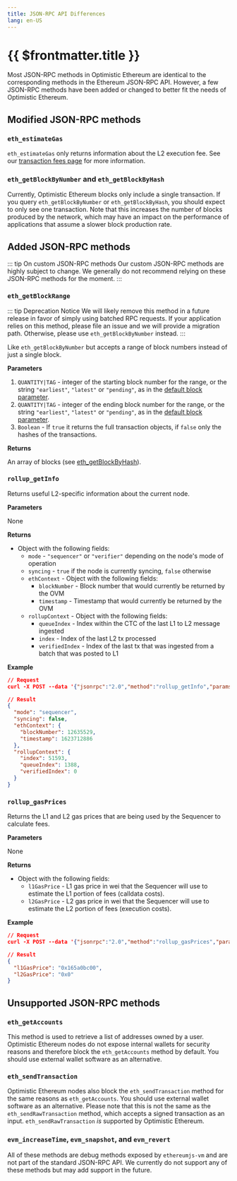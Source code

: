 ```yaml
---
title: JSON-RPC API Differences
lang: en-US
---
```


# {{ $frontmatter.title }}

Most JSON-RPC methods in Optimistic Ethereum are identical to the corresponding methods in the Ethereum JSON-RPC API.
However, a few JSON-RPC methods have been added or changed to better fit the needs of Optimistic Ethereum.

## Modified JSON-RPC methods

### `eth_estimateGas`

`eth_estimateGas` only returns information about the L2 execution fee. 
See our [transaction fees page](new-fees.md) for more information.

### `eth_getBlockByNumber` and `eth_getBlockByHash`

Currently, Optimistic Ethereum blocks only include a single transaction.
If you query `eth_getBlockByNumber` or `eth_getBlockByHash`, you should expect to only see one transaction.
Note that this increases the number of blocks produced by the network, which may have an impact on the performance of applications that assume a slower block production rate.

## Added JSON-RPC methods

::: tip On custom JSON-RPC methods
Our custom JSON-RPC methods are highly subject to change.
We generally do not recommend relying on these JSON-RPC methods for the moment.
:::

### `eth_getBlockRange`

::: tip Deprecation Notice
We will likely remove this method in a future release in favor of simply using batched RPC requests.
If your application relies on this method, please file an issue and we will provide a migration path.
Otherwise, please use `eth_getBlockByNumber` instead.
:::

Like `eth_getBlockByNumber` but accepts a range of block numbers instead of just a single block.

**Parameters**

1. `QUANTITY|TAG` - integer of the starting block number for the range, or the string `"earliest"`, `"latest"` or `"pending"`, as in the [default block parameter](https://eth.wiki/json-rpc/API#the-default-block-parameter).
2. `QUANTITY|TAG` - integer of the ending block number for the range, or the string `"earliest"`, `"latest"` or `"pending"`, as in the [default block parameter](https://eth.wiki/json-rpc/API#the-default-block-parameter).
3. `Boolean` - If `true` it returns the full transaction objects, if `false` only the hashes of the transactions.

**Returns**

An array of blocks (see [eth_getBlockByHash](https://eth.wiki/json-rpc/API#eth_getblockbyhash)).


### `rollup_getInfo`

Returns useful L2-specific information about the current node.

**Parameters**

None

**Returns**

- Object with the following fields:
  - `mode` - `"sequencer"` or `"verifier"` depending on the node's mode of operation
  - `syncing` - `true` if the node is currently syncing, `false` otherwise
  - `ethContext` - Object with the following fields:
    - `blockNumber` - Block number that would currently be returned by the OVM
    - `timestamp` - Timestamp that would currently be returned by the OVM
  - `rollupContext` - Object with the following fields:
    - `queueIndex` - Index within the CTC of the last L1 to L2 message ingested
    - `index` - Index of the last L2 tx processed
    - `verifiedIndex` - Index of the last tx that was ingested from a batch that was posted to L1

**Example**

```json
// Request
curl -X POST --data '{"jsonrpc":"2.0","method":"rollup_getInfo","params":[],"id":1}' <node url>

// Result
{
  "mode": "sequencer",
  "syncing": false,
  "ethContext": {
    "blockNumber": 12635529,
    "timestamp": 1623712886
  },
  "rollupContext": {
    "index": 51593,
    "queueIndex": 1388,
    "verifiedIndex": 0
  }
}
```

### `rollup_gasPrices`

Returns the L1 and L2 gas prices that are being used by the Sequencer to calculate fees.

**Parameters**

None

**Returns**

- Object with the following fields:
  - `l1GasPrice` - L1 gas price in wei that the Sequencer will use to estimate the L1 portion of fees (calldata costs).
  - `l2GasPrice` - L2 gas price in wei that the Sequencer will use to estimate the L2 portion of fees (execution costs).

**Example**

```json
// Request
curl -X POST --data '{"jsonrpc":"2.0","method":"rollup_gasPrices","params":[],"id":1}' <node url>

// Result
{
  "l1GasPrice": "0x165a0bc00",
  "l2GasPrice": "0x0"
}
```

## Unsupported JSON-RPC methods

### `eth_getAccounts`

This method is used to retrieve a list of addresses owned by a user.
Optimistic Ethereum nodes do not expose internal wallets for security reasons and therefore block the `eth_getAccounts` method by default.
You should use external wallet software as an alternative.

### `eth_sendTransaction`

Optimistic Ethereum nodes also block the `eth_sendTransaction` method for the same reasons as `eth_getAccounts`.
You should use external wallet software as an alternative.
Please note that this is not the same as the `eth_sendRawTransaction` method, which accepts a signed transaction as an input.
`eth_sendRawTransaction` _is_ supported by Optimistic Ethereum.

### `evm_increaseTime`, `evm_snapshot`, and `evm_revert`

All of these methods are debug methods exposed by `ethereumjs-vm` and are not part of the standard JSON-RPC API.
We currently do not support any of these methods but may add support in the future.
